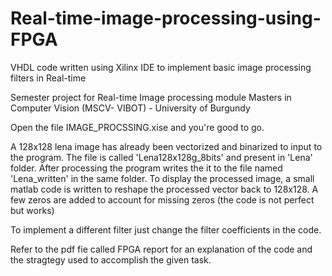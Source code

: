 # Real-time-image-processing-using-FPGA
VHDL code written using Xilinx IDE to implement basic image processing filters in Real-time

Semester project for Real-time Image processing module
Masters in Computer Vision (MSCV- VIBOT) - University of Burgundy

Open the file IMAGE_PROCSSING.xise and you're good to go.

A 128x128 lena image has already been vectorized and binarized to input to the program. The file is called 'Lena128x128g_8bits' and present
in 'Lena' folder. After processing the program writes the it to the file named 'Lena_written' in the same folder.
To display the processed image, a small matlab code is written to reshape the processed vector back to 128x128.
A few zeros are added to account for missing zeros (the code is not perfect but works)

To implement a different filter just change the filter coefficients in the code.

Refer to the pdf fie called FPGA report for an explanation of the code and the stragtegy used to accomplish the given task.
